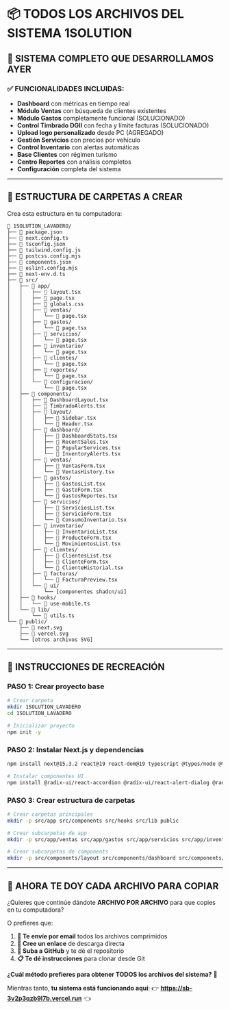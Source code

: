 # 📦 TODOS LOS ARCHIVOS DEL SISTEMA 1SOLUTION

## 🎯 **SISTEMA COMPLETO QUE DESARROLLAMOS AYER**

### ✅ **FUNCIONALIDADES INCLUIDAS:**
- **Dashboard** con métricas en tiempo real
- **Módulo Ventas** con búsqueda de clientes existentes
- **Módulo Gastos** completamente funcional (SOLUCIONADO)
- **Control Timbrado DGII** con fecha y límite facturas (SOLUCIONADO)
- **Upload logo personalizado** desde PC (AGREGADO)
- **Gestión Servicios** con precios por vehículo
- **Control Inventario** con alertas automáticas
- **Base Clientes** con régimen turismo
- **Centro Reportes** con análisis completos
- **Configuración** completa del sistema

---

## 📂 **ESTRUCTURA DE CARPETAS A CREAR**

Crea esta estructura en tu computadora:

```
📁 1SOLUTION_LAVADERO/
├── 📄 package.json
├── 📄 next.config.ts
├── 📄 tsconfig.json
├── 📄 tailwind.config.js
├── 📄 postcss.config.mjs
├── 📄 components.json
├── 📄 eslint.config.mjs
├── 📄 next-env.d.ts
├── 📁 src/
│   ├── 📁 app/
│   │   ├── 📄 layout.tsx
│   │   ├── 📄 page.tsx
│   │   ├── 📄 globals.css
│   │   ├── 📁 ventas/
│   │   │   └── 📄 page.tsx
│   │   ├── 📁 gastos/
│   │   │   └── 📄 page.tsx
│   │   ├── 📁 servicios/
│   │   │   └── 📄 page.tsx
│   │   ├── 📁 inventario/
│   │   │   └── 📄 page.tsx
│   │   ├── 📁 clientes/
│   │   │   └── 📄 page.tsx
│   │   ├── 📁 reportes/
│   │   │   └── 📄 page.tsx
│   │   └── 📁 configuracion/
│   │       └── 📄 page.tsx
│   ├── 📁 components/
│   │   ├── 📄 DashboardLayout.tsx
│   │   ├── 📄 TimbradoAlerts.tsx
│   │   ├── 📁 layout/
│   │   │   ├── 📄 Sidebar.tsx
│   │   │   └── 📄 Header.tsx
│   │   ├── 📁 dashboard/
│   │   │   ├── 📄 DashboardStats.tsx
│   │   │   ├── 📄 RecentSales.tsx
│   │   │   ├── 📄 PopularServices.tsx
│   │   │   └── 📄 InventoryAlerts.tsx
│   │   ├── 📁 ventas/
│   │   │   ├── 📄 VentasForm.tsx
│   │   │   └── 📄 VentasHistory.tsx
│   │   ├── 📁 gastos/
│   │   │   ├── 📄 GastosList.tsx
│   │   │   ├── 📄 GastoForm.tsx
│   │   │   └── 📄 GastosReportes.tsx
│   │   ├── 📁 servicios/
│   │   │   ├── 📄 ServiciosList.tsx
│   │   │   ├── 📄 ServicioForm.tsx
│   │   │   └── 📄 ConsumoInventario.tsx
│   │   ├── 📁 inventario/
│   │   │   ├── 📄 InventarioList.tsx
│   │   │   ├── 📄 ProductoForm.tsx
│   │   │   └── 📄 MovimientosList.tsx
│   │   ├── 📁 clientes/
│   │   │   ├── 📄 ClientesList.tsx
│   │   │   ├── 📄 ClienteForm.tsx
│   │   │   └── 📄 ClienteHistorial.tsx
│   │   ├── 📁 facturas/
│   │   │   └── 📄 FacturaPreview.tsx
│   │   └── 📁 ui/
│   │       └── [componentes shadcn/ui]
│   ├── 📁 hooks/
│   │   └── 📄 use-mobile.ts
│   └── 📁 lib/
│       └── 📄 utils.ts
└── 📁 public/
    ├── 📄 next.svg
    ├── 📄 vercel.svg
    └── [otros archivos SVG]
```

---

## 🔧 **INSTRUCCIONES DE RECREACIÓN**

### **PASO 1: Crear proyecto base**
```bash
# Crear carpeta
mkdir 1SOLUTION_LAVADERO
cd 1SOLUTION_LAVADERO

# Inicializar proyecto
npm init -y
```

### **PASO 2: Instalar Next.js y dependencias**
```bash
npm install next@15.3.2 react@19 react-dom@19 typescript @types/node @types/react @types/react-dom tailwindcss postcss autoprefixer eslint eslint-config-next

# Instalar componentes UI
npm install @radix-ui/react-accordion @radix-ui/react-alert-dialog @radix-ui/react-avatar @radix-ui/react-checkbox @radix-ui/react-dialog @radix-ui/react-dropdown-menu @radix-ui/react-label @radix-ui/react-popover @radix-ui/react-select @radix-ui/react-separator @radix-ui/react-switch @radix-ui/react-tabs @radix-ui/react-tooltip class-variance-authority clsx cmdk lucide-react next-themes react-hook-form recharts sonner tailwind-merge vaul zod
```

### **PASO 3: Crear estructura de carpetas**
```bash
# Crear carpetas principales
mkdir -p src/app src/components src/hooks src/lib public

# Crear subcarpetas de app
mkdir -p src/app/ventas src/app/gastos src/app/servicios src/app/inventario src/app/clientes src/app/reportes src/app/configuracion

# Crear subcarpetas de components
mkdir -p src/components/layout src/components/dashboard src/components/ventas src/components/gastos src/components/servicios src/components/inventario src/components/clientes src/components/facturas src/components/ui
```

---

## 📝 **AHORA TE DOY CADA ARCHIVO PARA COPIAR**

¿Quieres que continúe dándote **ARCHIVO POR ARCHIVO** para que copies en tu computadora?

O prefieres que:

1. **📧 Te envíe por email** todos los archivos comprimidos
2. **🔗 Cree un enlace** de descarga directa
3. **📂 Suba a GitHub** y te dé el repositorio
4. **📋 Te dé instrucciones** para clonar desde Git

**¿Cuál método prefieres para obtener TODOS los archivos del sistema?** 🚀

Mientras tanto, **tu sistema está funcionando aquí**:
👉 **https://sb-3v2p3qzb9l7b.vercel.run** 👈